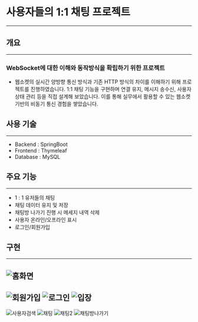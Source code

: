 # 사용자들의 1:1 채팅 프로젝트
---
## 개요
---
### WebSocket에 대한 이해와 동작방식을 확립하기 위한 프로젝트
- 웹소켓의 실시간 양방향 통신 방식과 기존 HTTP 방식의 차이를 이해하기 위해 프로젝트를 진행하였습니다. 1:1 채팅 기능을 구현하며 연결 유지, 메시지 송수신, 사용자 상태 관리 등을 직접 설계해 보았습니다. 이를 통해 실무에서 활용할 수 있는 웹소켓 기반의 비동기 통신 경험을 쌓았습니다.

## 사용 기술
---
- Backend : SpringBoot
- Frontend : Thymeleaf
- Database : MySQL

## 주요 기능
---
- 1 : 1 유저들의 채팅
- 채팅 데이터 유지 및 저장
- 채팅방 나가기 진행 시 메세지 내역 삭제
- 사용자 온라인/오프라인 표시
- 로그인/회원가입

## 구현
---
![홈화면](https://github.com/user-attachments/assets/732c4580-8b8f-4f9b-b616-3e87dd2ff7b0)
---
![회원가입](https://github.com/user-attachments/assets/9de73690-4c17-43f8-bd86-05083bfcea6e)
![로그인](https://github.com/user-attachments/assets/662cc0a7-025c-4217-84cd-eeb347195b5f)
![입장](https://github.com/user-attachments/assets/e6f9bc56-58b4-4d15-a56d-39bc94a9cf66)
---
![사용자검색](https://github.com/user-attachments/assets/25d2568d-eb63-4bf2-8129-97d3478c3440)
![채팅](https://github.com/user-attachments/assets/c96018a7-256a-4921-9117-8c8a3b6cf9d0)
![채팅2](https://github.com/user-attachments/assets/af8de569-566a-41d7-bc68-aef5df991f66)
![채팅방나가기](https://github.com/user-attachments/assets/54294dc4-210e-4c6f-978f-e3fc4c579939)
